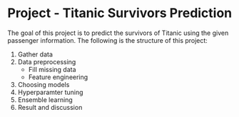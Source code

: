 # Project - Titanic Survivors Prediction

The goal of this project is to predict the survivors of Titanic using the given passenger information. The following is the structure of this project:

1. Gather data
2. Data preprocessing
   - Fill missing data
   - Feature engineering
3. Choosing models
4. Hyperparamter tuning
5. Ensemble learning
6. Result and discussion

